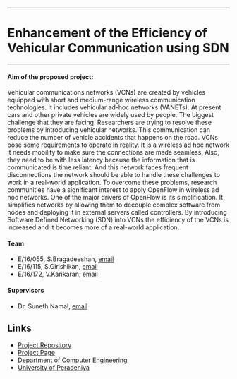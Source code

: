 ___
# Enhancement of the Efficiency of Vehicular Communication using SDN
___
#### Aim of the proposed project:
Vehicular communications networks (VCNs) are created by vehicles equipped with short and
medium-range wireless communication technologies. It includes vehicular ad-hoc networks
(VANETs). At present cars and other private vehicles are widely used by people. The biggest
challenge that they are facing. Researchers are trying to resolve these problems by introducing
vehicular networks. This communication can reduce the number of vehicle accidents that
happens on the road. VCNs pose some requirements to operate in reality. It is a wireless ad hoc
network it needs mobility to make sure the connections are made seamless. Also, they need to
be with less latency because the information that is communicated is time reliant. And this
network faces frequent disconnections the network should be able to handle these challenges
to work in a real-world application. To overcome these problems, research communities have
a significant interest to apply OpenFlow in wireless ad hoc networks. One of the major drivers
of OpenFlow is its simplification. It simplifies networks by allowing them to decouple complex
software from nodes and deploying it in external servers called controllers. By introducing
Software Defined Networking (SDN) into VCNs the efficiency of the VCNs is increased and
it becomes more of a real-world application.

#### Team

- E/16/055, S.Bragadeeshan, [email](mailto:e16055@eng.pdn.ac.lk)
- E/16/115, S.Girishikan, [email](mailto:e16115@eng.pdn.ac.lk)
- E/16/172, V.Karikaran, [email](mailto:e16172@eng.pdn.ac.lk)

#### Supervisors

- Dr. Suneth Namal, [email](mailto:namal@eng.pdn.ac.lk)
 
## Links

[//]: # ( NOTE: EDIT THIS LINKS WITH YOUR REPO DETAILS )

- [Project Repository](https://github.com/cepdnaclk/e16-4yp-Enhancement-of-Efficiency-of-Vehicular-Communication-using-SDN)
- [Project Page](https://cepdnaclk.github.io/e16-4yp-Enhancement-of-Efficiency-of-Vehicular-Communication-using-SDN/)
- [Department of Computer Engineering](http://www.ce.pdn.ac.lk/)
- [University of Peradeniya](https://eng.pdn.ac.lk/)
